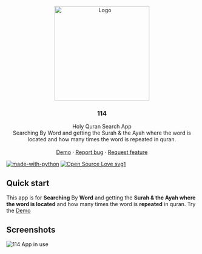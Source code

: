<p align="center">
  <a href="https://flutter.io/">
    <img src="https://i.imgur.com/JsAX4df.png" alt="Logo" width=250 height=250>
  </a>

<h3 align="center">114</h3>

  <p align="center">
    Holy Quran Search App
    <br>
    Searching By Word and getting the Surah & the Ayah where the word is located and how many times the word is repeated in quran.
    <br>
    <br>
 <a href="https://114.devstric.com/">Demo</a>
    ·
    <a href="https://github.com/Mohanedy98/114/issues/new">Report bug</a>
    ·
    <a href="https://github.com/Mohanedy98/114/issues/new">Request feature</a>
<br>

[![made-with-python](https://img.shields.io/badge/Made%20with-flutter-1f425f.svg)](https://flutter.dev/)
[![Open Source Love svg1](https://badges.frapsoft.com/os/v1/open-source.svg?v=103)](https://github.com/ellerbrock/open-source-badges/)
  </p>



## Quick start

This app is for **Searching** By **Word** and getting the **Surah & the Ayah where the word is located** and how many
times the word is **repeated** in quran.
Try the [Demo](https://114.devstric.com/)

## Screenshots

![114 App in use](https://i.imgur.com/XMPUwA7.gif)




